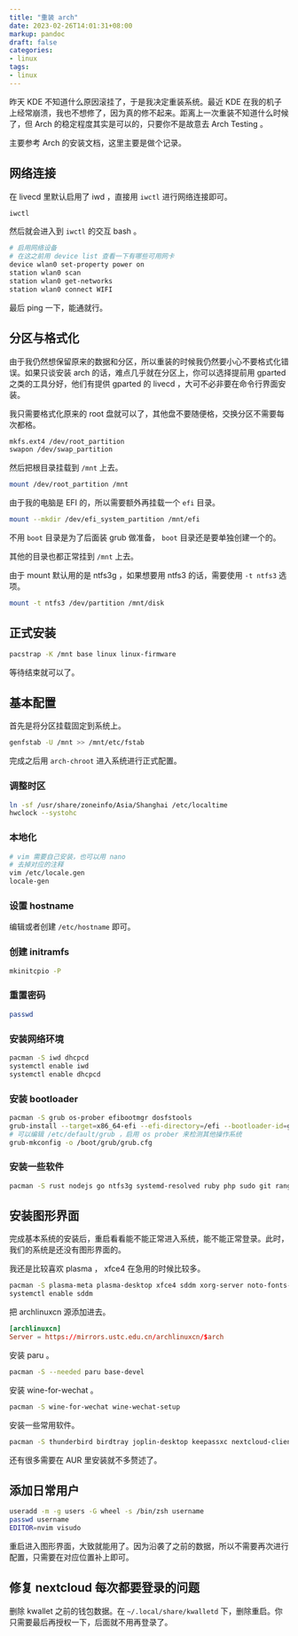```yaml
---
title: "重装 arch"
date: 2023-02-26T14:01:31+08:00
markup: pandoc
draft: false
categories:
- linux
tags:
- linux
---
```


昨天 KDE 不知道什么原因滚挂了，于是我决定重装系统。最近 KDE 在我的机子上经常崩溃，我也不想修了，因为真的修不起来。距离上一次重装不知道什么时候了，但 Arch 的稳定程度其实是可以的，只要你不是故意去 Arch Testing 。

主要参考 Arch 的安装文档，这里主要是做个记录。

## 网络连接

在 livecd 里默认启用了 iwd ，直接用 `iwctl` 进行网络连接即可。

```bash
iwctl
```

然后就会进入到 `iwctl` 的交互 bash 。

```bash
# 启用网络设备
# 在这之前用 device list 查看一下有哪些可用网卡
device wlan0 set-property power on
station wlan0 scan
station wlan0 get-networks
station wlan0 connect WIFI
```

最后 ping 一下，能通就行。

## 分区与格式化

由于我仍然想保留原来的数据和分区，所以重装的时候我仍然要小心不要格式化错误。如果只谈安装 arch 的话，难点几乎就在分区上，你可以选择提前用 gparted 之类的工具分好，他们有提供 gparted 的 livecd ，大可不必非要在命令行界面安装。

我只需要格式化原来的 root 盘就可以了，其他盘不要随便格，交换分区不需要每次都格。

```bash
mkfs.ext4 /dev/root_partition
swapon /dev/swap_partition
```

然后把根目录挂载到 `/mnt` 上去。

```bash
mount /dev/root_partition /mnt
```

由于我的电脑是 EFI 的，所以需要额外再挂载一个 `efi` 目录。

```bash
mount --mkdir /dev/efi_system_partition /mnt/efi
```

不用 `boot` 目录是为了后面装 grub 做准备， `boot` 目录还是要单独创建一个的。

其他的目录也都正常挂到 `/mnt` 上去。

由于 mount 默认用的是 ntfs3g ，如果想要用 ntfs3 的话，需要使用 `-t ntfs3` 选项。

```bash
mount -t ntfs3 /dev/partition /mnt/disk
```

## 正式安装

```bash
pacstrap -K /mnt base linux linux-firmware
```

等待结束就可以了。

## 基本配置

首先是将分区挂载固定到系统上。

```bash
genfstab -U /mnt >> /mnt/etc/fstab
```

完成之后用 `arch-chroot` 进入系统进行正式配置。

### 调整时区

```bash
ln -sf /usr/share/zoneinfo/Asia/Shanghai /etc/localtime
hwclock --systohc
```

### 本地化

```bash
# vim 需要自己安装，也可以用 nano
# 去掉对应的注释
vim /etc/locale.gen
locale-gen
```

### 设置 hostname

编辑或者创建 `/etc/hostname` 即可。

### 创建 initramfs

```bash
mkinitcpio -P
```

### 重置密码

```bash
passwd
```

### 安装网络环境

```bash
pacman -S iwd dhcpcd
systemctl enable iwd
systemctl enable dhcpcd
```

### 安装 bootloader

```bash
pacman -S grub os-prober efibootmgr dosfstools
grub-install --target=x86_64-efi --efi-directory=/efi --bootloader-id=grub
# 可以编辑 /etc/default/grub ，启用 os prober 来检测其他操作系统
grub-mkconfig -o /boot/grub/grub.cfg
```

### 安装一些软件

```bash
pacman -S rust nodejs go ntfs3g systemd-resolved ruby php sudo git ranger zsh neovim
```

## 安装图形界面

完成基本系统的安装后，重启看看能不能正常进入系统，能不能正常登录。此时，我们的系统是还没有图形界面的。

我还是比较喜欢 plasma ， xfce4 在急用的时候比较多。

```bash
pacman -S plasma-meta plasma-desktop xfce4 sddm xorg-server noto-fonts-cjk noto-fonts-emoji
systemctl enable sddm
```

把 archlinuxcn 源添加进去。

```conf
[archlinuxcn]
Server = https://mirrors.ustc.edu.cn/archlinuxcn/$arch
```

安装 paru 。

```bash
pacman -S --needed paru base-devel
```

安装 wine-for-wechat 。

```bash
pacman -S wine-for-wechat wine-wechat-setup
```

安装一些常用软件。

```bash
pacman -S thunderbird birdtray joplin-desktop keepassxc nextcloud-client konsole yakuake fcitx5-im fcitx5-rime bluez telegram-desktop notion-enhanced-app calibre zoxide ccls anki zetter zeal drawio-desktop obsidian okular gitkraken clash kwalletmanager flameshot iwgtk kdeconnect
```

还有很多需要在 AUR 里安装就不多赘述了。

## 添加日常用户

```bash
useradd -m -g users -G wheel -s /bin/zsh username
passwd username
EDITOR=nvim visudo
```

重启进入图形界面，大致就能用了。因为沿袭了之前的数据，所以不需要再次进行配置，只需要在对应位置补上即可。

## 修复 nextcloud 每次都要登录的问题

删除 kwallet 之前的钱包数据。在 `~/.local/share/kwalletd` 下，删除重启。你只需要最后再授权一下，后面就不用再登录了。
